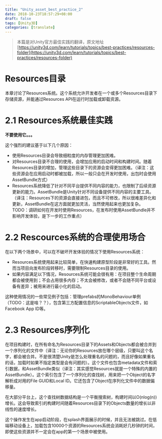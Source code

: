 ```yaml
---
title: "Unity_asset_best_practice_2"
date: 2018-10-23T18:57:29+08:00
draft: false
tags: [Unity3D]
categories: [translate]
---
```


> 本篇是对Unity官方最佳实践的翻译，原文地址[https://unity3d.com/learn/tutorials/topics/best-practices/resources-folder](https://unity3d.com/learn/tutorials/topics/best-practices/resources-folder) 


Resources目录
=

本章讨论了Resources系统。这个系统允许开发者在一个或多个Resources目录下存储资源，并能通过Resources API在运行时加载或卸载资源。

2.1 Resources系统最佳实践
==

**不要使用它。。。**

这个强烈的建议基于以下几个原因：

* 使用Resources目录会导致细粒度的内存管理更加困难。
* 对Resources目录不合理的使用，会增加应用的启动时间和构建时间。随着Resources目录的增加，管理这些目录下的资源会变得更加困难。（译注：这些资源会在应用启动时都被加载，所以一般只会在开发时使用，出包时会使用AssetBundle方式）
* Resources系统降低了针对不同平台提供不同内容的能力，也限制了后续资源更新的能力。AssetBundle是Unity针对不同设备提供不同内容的主要工具。（译注：Resources下的资源会直接进包，而且不可修改，所以很难差异化和更新，AssetBundle在这方面就更加灵活，当然使用起来也更加复杂。TODO：调研如何在开发时使用Resources，在发布时使用AssetBundle并不影响开发体验，是下一步的工作重点）

2.2 Rescources系统的合理使用场合
==

在以下两个场景中，可以在不破坏开发体验的情况下使用Resources系统：

* Resources系统使用起来比较简单，在快速构建原型阶段是非常好的工具。然而当项目向发布阶段转移时，需要限制Resources目录的使用。
* 如果内容满足以下情况，Resources系统可能会很有用：在项目整个生命周期都会被使用到；不会占用很多内存；不太会被修改，或者不会随不同平台或设备有差异；被用来进行最小化的启动。

这种使用情况的一些常见例子包括：管理prefabs的MonoBehaviour单例（TODO：这是啥？？），包含第三方配置信息的ScriptableObjects文件，如Facebook App ID等。

2.3 Resources序列化
==

在项目构建时，在所有命名为Resources目录下的Assets和Objects都会被合并到一个序列化的文件中（译注：无论你的Resources放在哪个层级，只要叫这个名字，都会被合并。不是很清楚Unity是怎么处理重名的问题的，而且好像如果重名的话，加载时如果不指定类型是会有问题的）。这个文件也包含metadata文件和索引数据，和AssetBundle类似（译注：其实感觉Resources就是一个特殊的内置的AssetBundle）。这个索引包含了一个序列化的查找树，用来把一个Object的名字解析成对用的File GUID和Local ID。它还包含了Object在序列化文件中的数据偏移量。

在大部分平台上，这个查找树数据结构是一个平衡搜索树，构建时间以O(nlog(n))增长。这会导致索引的构建时间随着Resources目录下的Objects数量的增长以非线性的速度增长。

这个操作发生在app启动阶段，在splash界面展示的时候，并且无法被跳过。在低端移动设备上，加载包含10000个资源的Resources系统会消耗好几秒钟的时间，即使这些资源并不一定会在app的第一个场景中被使用。
